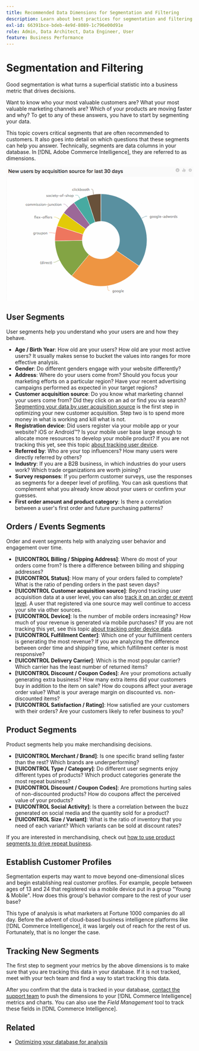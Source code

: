 ```yaml
---
title: Recommended Data Dimensions for Segmentation and Filtering
description: Learn about best practices for segmentation and filtering.
exl-id: 66391bce-bdeb-4e9d-8089-1c796e00d91e
role: Admin, Data Architect, Data Engineer, User
feature: Business Performance
---
```

# Segmentation and Filtering

Good segmentation is what turns a superficial statistic into a business metric that drives decisions.

Want to know who your most valuable customers are? What your most valuable marketing channels are? Which of your products are moving faster and why? To get to any of these answers, you have to start by segmenting your data.

This topic covers critical segments that are often recommended to customers. It also goes into detail on which questions that these segments can help you answer. Technically, segments are data columns in your database. In [!DNL Adobe Commerce Intelligence], they are referred to as dimensions.

![](../../mbi/assets/mbi-critical-segments.png)


## User Segments

User segments help you understand who your users are and how they behave.

* **Age / Birth Year**: How old are your users? How old are your most active users? It usually makes sense to bucket the values into ranges for more effective analysis.
* **Gender**: Do different genders engage with your website differently?
* **Address**: Where do your users come from? Should you focus your marketing efforts on a particular region? Have your recent advertising campaigns performed as expected in your target regions?
* **Customer acquisition source**\: Do you know what marketing channel your users come from? Did they click on an ad or find you via search? [Segmenting your data by user acquisition source](../data-analyst/analysis/google-track-user-acq.md) is the first step in optimizing your new customer acquisition. Step two is to spend more money in what is working and kill what is not.
* **Registration device**: Did users register via your mobile app or your website? iOS or Android&trade;? Is your mobile user base large enough to allocate more resources to develop your mobile product? If you are not tracking this yet, see this topic [about tracking user device](../data-analyst/analysis/track-usr-dev-browser.md).
* **Referred by**: Who are your top influencers? How many users were directly referred by others?
* **Industry**: If you are a B2B business, in which industries do your users work? Which trade organizations are worth joining?
* **Survey responses**: If you perform customer surveys, use the responses as segments for a deeper level of profiling. You can ask questions that complement what you already know about your users or confirm your guesses.
* **First order amount and product category**: Is there a correlation between a user's first order and future purchasing patterns?

## Orders / Events Segments

Order and event segments help with analyzing user behavior and engagement over time.

* **[!UICONTROL Billing / Shipping Address]**: Where do most of your orders come from? Is there a difference between billing and shipping addresses?
* **[!UICONTROL Status]**: How many of your orders failed to complete? What is the ratio of pending orders in the past seven days?
* **[!UICONTROL Customer acquisition source]**: Beyond tracking user acquisition data at a user level, you can also [track it on an order or event level](../data-analyst/analysis/google-track-user-acq.md). A user that registered via one source may well continue to access your site via other sources.
* **[!UICONTROL Device]**: Is the number of mobile orders increasing? How much of your revenue is generated via mobile purchases? (If you are not tracking this yet, see this topic [about tracking order device data](../data-analyst/analysis/track-usr-dev-browser.md).
* **[!UICONTROL Fulfillment Center]**: Which one of your fulfillment centers is generating the most revenue? If you are analyzing the difference between order time and shipping time, which fulfillment center is most responsive?
* **[!UICONTROL Delivery Carrier]**: Which is the most popular carrier? Which carrier has the least number of returned items?
* **[!UICONTROL Discount / Coupon Codes]**: Are your promotions actually generating extra business? How many extra items did your customers buy in addition to the item on sale? How do coupons affect your average order value? What is your average margin on discounted vs. non-discounted items?
* **[!UICONTROL Satisfaction / Rating]**: How satisfied are your customers with their orders? Are your customers likely to refer business to you?

## Product Segments

Product segments help you make merchandising decisions.

* **[!UICONTROL Merchant / Brand]**: Is one specific brand selling faster than the rest? Which brands are underperforming?
* **[!UICONTROL Type / Category]**: Do different user segments enjoy different types of products? Which product categories generate the most repeat business?
* **[!UICONTROL Discount / Coupon Codes]**: Are promotions hurting sales of non-discounted products? How do coupons affect the perceived value of your products?
* **[!UICONTROL Social Activity]**: Is there a correlation between the buzz generated on social media and the quantity sold for a product?
* **[!UICONTROL Size / Variant]**: What is the ratio of inventory that you need of each variant? Which variants can be sold at discount rates?

If you are interested in merchandising, check out [how to use product segments to drive repeat business](../data-analyst/analysis/most-value-source-channel.md).

## Establish Customer Profiles

Segmentation experts may want to move beyond one-dimensional slices and begin establishing real customer profiles. For example, people between ages of 13 and 24 that registered via a mobile device put in a group "Young & Mobile". How does this group's behavior compare to the rest of your user base?

This type of analysis is what marketers at Fortune 1000 companies do all day. Before the advent of cloud-based business intelligence platforms like [!DNL Commerce Intelligence], it was largely out of reach for the rest of us. Fortunately, that is no longer the case.

## Tracking New Segments

The first step to segment your metrics by the above dimensions is to make sure that you are tracking this data in your database. If it is not tracked, meet with your tech team and find a way to start tracking this data.

After you confirm that the data is tracked in your database, [contact the support team](https://experienceleague.adobe.com/docs/commerce-knowledge-base/kb/troubleshooting/miscellaneous/mbi-service-policies.html) to push the dimensions to your [!DNL Commerce Intelligence] metrics and charts. You can also use the *Field Management* tool to track these fields in [!DNL Commerce Intelligence].

## Related

* [Optimizing your database for analysis](../best-practices/opt-db-analysis.md)
